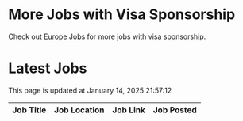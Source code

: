 # More Jobs with Visa Sponsorship

Check out [Europe Jobs](https://github.com/sureshparimi/europejobs#latest-jobs) for more jobs with visa sponsorship.

# Latest Jobs

This page is updated at January 14, 2025 21:57:12

| Job Title | Job Location | Job Link | Job Posted |
| --- | --- | --- | --- |

